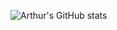 ![Arthur's GitHub stats](https://github-readme-stats.vercel.app/api?username=arthur-lage&show_icons=true&theme=synthwave)

<!---
arthur-lage/arthur-lage is a ✨ special ✨ repository because its `README.md` (this file) appears on your GitHub profile.
You can click the Preview link to take a look at your changes.
--->
